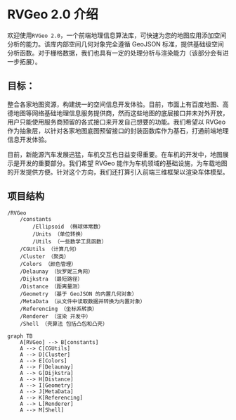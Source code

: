 # RVGeo 2.0 介绍
欢迎使用`RVGeo 2.0`，一个前端地理信息算法库，可快速为您的地图应用添加空间分析的能力。该库内部空间几何对象完全遵循 GeoJSON 标准，提供基础级空间分析函数。对于栅格数据，我们也具有一定的处理分析与渲染能力（该部分会有进一步拓展）。
## 目标：
整合各家地图资源，构建统一的空间信息开发体验。目前，市面上有百度地图、高德地图等网络基础地理信息服务提供商，然而这些地图的底层接口并未对外开放，用户只能使用服务商预留的各式接口来开发自己想要的功能。我们希望以 RVGeo 作为抽象层，以针对各家地图底图预留接口的封装函数库作为基石，打通前端地理信息开发体验。

目前，新能源汽车发展迅猛，车机交互也日益变得重要。在车机的开发中，地图展示是开发的重要部分。我们希望 RVGeo 能作为车机领域的基础设施，为车载地图的开发提供方便。针对这个方向，我们还打算引入前端三维框架以渲染车体模型。
## 项目结构
```
/RVGeo
    /constants
        /Ellipsoid （椭球体常数）
        /Units （单位转换）
        /Utils （一些数学工具函数）
    /CGUtils （计算几何）
    /Cluster （聚类）
    /Colors （颜色管理）
    /Delaunay （狄罗妮三角网）
    /Dijkstra （最短路径）
    /Distance （距离量测）
    /Geometry （基于 GeoJSON 的内置几何对象）
    /MetaData （从文件中读取数据并转换为内置对象）
    /Referencing （坐标系转换）
    /Renderer （渲染 开发中）
    /Shell （壳算法 包括凸包和凸壳）
```

```mermaid
graph TB
    A[RVGeo] --> B[constants]
    A --> C[CGUtils]
    A --> D[Cluster]
    A --> E[Colors]
    A --> F[Delaunay]
    A --> G[Dijkstra]
    A --> H[Distance]
    A --> I[Geometry]
    A --> J[MetaData]
    A --> K[Referencing]
    A --> L[Renderer]
    A --> M[Shell]
```